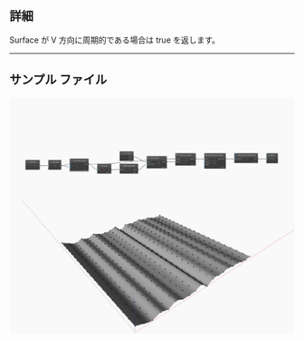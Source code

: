 ## 詳細
Surface が V 方向に周期的である場合は true を返します。
___
## サンプル ファイル

![IsPeriodicInV](./Autodesk.DesignScript.Geometry.NurbsSurface.IsPeriodicInV_img.jpg)

